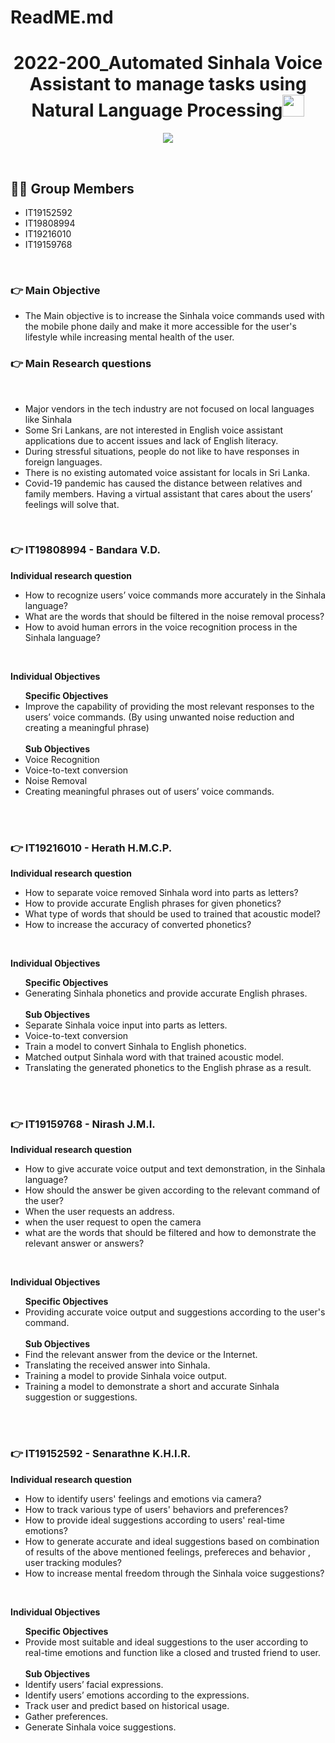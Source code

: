 # ReadME.md
<h1 align="center">2022-200_Automated Sinhala Voice Assistant to manage tasks using Natural Language Processing<img src="https://media.giphy.com/media/hvRJCLFzcasrR4ia7z/giphy.gif" width="35"></h1>
<p align="center">
  <a href="https://github.com/DenverCoder1/readme-typing-svg"><img src="https://readme-typing-svg.herokuapp.com?lines=2022-200;&center=true&width=500&height=50"></a>
</p>


<br>

## :sassy_man:  Group Members
- IT19152592
- IT19808994
- IT19216010
- IT19159768

<br>

### 👉 Main Objective
- The Main objective is to increase the Sinhala voice commands used with the mobile phone daily and make it more accessible for the user's lifestyle while increasing mental health of the user.

### 👉 Main Research questions
<br>
<ul type="disc">
	<li>
	  Major vendors in the tech industry are not focused on local languages like Sinhala
	</li>
	<li>
	  Some Sri Lankans, are not interested in English voice assistant applications due to accent issues and lack of English literacy.
	</li>
	<li>
	  During stressful situations, people do not like to have responses in foreign languages.
	</li>
	<li>
	  There is no existing automated voice assistant for locals in Sri Lanka.
	</li>
	<li>
	  Covid-19 pandemic has caused the distance between relatives and family members. Having a virtual assistant that cares about the users’ feelings will solve that.
	</li>
</ul>
<br>

### 👉 IT19808994 - Bandara V.D. 
<p><b>Individual research question</p></b>
<ul type="disc">
	<li>
	  How to recognize users’ voice commands more accurately in the Sinhala language?
	</li>
	<li>
	  What are the words that should be filtered in the noise removal process?
	</li>
	<li>
	  How to avoid human errors in the voice recognition process in the Sinhala language?
	</li>
</ul>
<br>

<p><b>Individual Objectives</p></b>
<ul type="disc">
	<b>Specific Objectives</b>
	<li>
	 Improve the capability of providing the most relevant responses to the users’ voice commands. (By using unwanted noise reduction and creating a meaningful phrase) 
	<br>
		<br>
	<b>Sub Objectives</b>
	</li>
	<li>
	  Voice Recognition
	</li>
	<li>
	 Voice-to-text conversion
	</li>
	<li>
	  Noise Removal
	</li>
	<li>
	 Creating meaningful phrases out of users’ voice commands.
	</li>
</ul>
<br>
<br>

### 👉 IT19216010 - Herath H.M.C.P.
<p><b>Individual research question</p></b>
<ul type="disc">
	<li>
	  How to separate voice removed Sinhala word into parts as letters?
	</li>
	<li>
	 How to provide accurate English phrases for given phonetics?
	</li>
	<li>
	  What type of words that should be used to trained that acoustic model?
	</li>
	<li>
	  How to increase the accuracy of converted phonetics?
	</li>
</ul>
<br>

<p><b>Individual Objectives</p></b>
<ul type="disc">
	<b>Specific Objectives</b>
	<li>
	 Generating Sinhala phonetics and provide accurate English phrases.
	<br>
	<br>
	<b>Sub Objectives</b>
	</li>
	<li>
	  Separate Sinhala voice input into parts as letters.
	</li>
	<li>
	 Voice-to-text conversion
	</li>
	<li>
	 Train a model to convert Sinhala to English phonetics.
	</li>
	<li>
	 Matched output Sinhala word with that trained acoustic model.
	</li>
	<li>
	 Translating the generated phonetics to the  English phrase as a result.
	</li>
</ul>
<br>
<br>

### 👉 IT19159768 - Nirash J.M.I.
<p><b>Individual research question</p></b>
<ul type="disc">
	<li>
	  How to give accurate voice output and text demonstration, in the Sinhala language?
	</li>
	<li>
	 How should the answer be given according to the relevant command of the user?
	</li>
	<li>
	  When the user requests an address.
	</li>
	<li>
	  when the user request to open the camera
	</li>
	<li>
	  what are the words that should be filtered and how to demonstrate the relevant answer or answers?
	</li>
</ul>
<br>

<p><b>Individual Objectives</p></b>
<ul type="disc">
	<b>Specific Objectives</b>
	<li>
	 Providing accurate voice output and suggestions according to the user's command.
	<br>
	<br>
	<b>Sub Objectives</b>
	</li>
	<li>
	  Find the relevant answer from the device or the Internet.
	</li>
	<li>
	Translating the received answer into Sinhala.
	</li>
	<li>
	 Training a model to provide Sinhala voice output.
	</li>
	<li>
	Training a model to demonstrate a short and accurate Sinhala suggestion or suggestions.
	</li>
</ul>
<br>
<br>

### 👉 IT19152592 - Senarathne K.H.I.R.
<p><b>Individual research question</p></b>
<ul type="disc">
	<li>
	  How to identify users' feelings and emotions via camera?
	</li>
	<li>
	 How to track various type of users' behaviors and preferences?
	</li>
	<li>
	  How to provide ideal suggestions according to users' real-time emotions? 
	</li>
	<li>
	 How to generate accurate and ideal suggestions based on combination of results of the above mentioned feelings, prefereces and behavior , user tracking modules?
	</li>
	<li>
	  How to increase mental freedom through the Sinhala voice suggestions?
	</li>
</ul>
<br>

<p><b>Individual Objectives</p></b>
<ul type="disc">
	<b>Specific Objectives</b>
	<li>
	Provide most suitable and ideal suggestions to the user according to real-time emotions and function like a closed and trusted friend to user.
	<br>
	<br>
	<b>Sub Objectives</b>
	</li>
	<li>
	  Identify users’ facial expressions.
	</li>
	<li>
	Identify users’ emotions according to the expressions.
	</li>
	<li>
	Track user and predict based on historical usage. 
	</li>
	<li>
	Gather preferences.
	</li>
	<li>
	Generate Sinhala voice suggestions.
	</li>
</ul>
<br>
<br>





